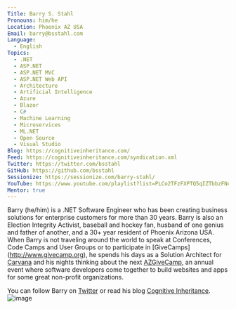 ```yaml
---
Title: Barry S. Stahl
Pronouns: him/he
Location: Phoenix AZ USA
Email: barry@bsstahl.com
Language:
  - English
Topics:
  - .NET
  - ASP.NET
  - ASP.NET MVC
  - ASP.NET Web API
  - Architecture
  - Artificial Intelligence
  - Azure
  - Blazor
  - C#
  - Machine Learning
  - Microservices
  - ML.NET
  - Open Source
  - Visual Studio
Blog: https://cognitiveinheritance.com/
Feed: https://cognitiveinheritance.com/syndication.xml
Twitter: https://twitter.com/bsstahl
GitHub: https://github.com/bsstahl
Sessionize: https://sessionize.com/barry-stahl/
YouTube: https://www.youtube.com/playlist?list=PLCo2TFzFXPTQ5qIZTbbzFNcJL348fl6uO
Mentor: true
---
```

Barry (he/him) is a .NET Software Engineer who has been creating business solutions for enterprise customers for more than 30 years. Barry is also an Election Integrity Activist, baseball and hockey fan, husband of one genius and father of another, and a 30+ year resident of Phoenix Arizona USA. When Barry is not traveling around the world to speak at Conferences, Code Camps and User Groups or to participate in [GiveCamps] (http://www.givecamp.org), he spends his days as a Solution Architect for [Carvana](https://grnh.se/ba048c6d1) and his nights thinking about the next [AZGiveCamp](http://azgivecamp.org), an annual event where software developers come together to build websites and apps for some great non-profit organizations.

You can follow Barry on [Twitter](http://twitter.com/bsstahl) or read his blog [Cognitive Inheritance](http://www.cognitiveinheritance.com).
![image](https://user-images.githubusercontent.com/8053235/120240765-38073e80-c216-11eb-8706-bf86ee29f53d.png)
